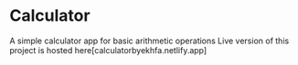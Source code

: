 # Calculator
A simple calculator app for basic arithmetic operations
Live version of this project is hosted here[calculatorbyekhfa.netlify.app]
